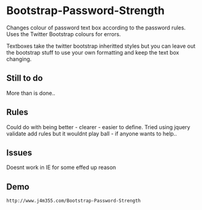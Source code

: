 Bootstrap-Password-Strength
===========================

Changes colour of password text box according to the password rules.  Uses the Twitter Bootstrap colours for errors.

Textboxes take the twitter bootstrap inheritted styles but you can leave out the bootstrap stuff to use your own formatting and keep the text box changing.

Still to do
-----------
More than is done..

Rules
-----
Could do with being better - clearer - easier to define.
Tried using jquery validate add rules but it wouldnt play ball - if anyone wants to help..

Issues
------
Doesnt work in IE for some effed up reason

Demo
-----
	http://www.j4m355.com/Bootstrap-Password-Strength


